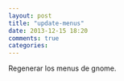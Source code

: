 ```yaml
---
layout: post
title: "update-menus"
date: 2013-12-15 18:20
comments: true
categories: 
---
```

Regenerar los menus de gnome.

